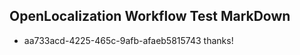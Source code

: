 ## OpenLocalization Workflow Test MarkDown
* aa733acd-4225-465c-9afb-afaeb5815743 thanks!

<!--HONumber=Sep16_HO1-->


